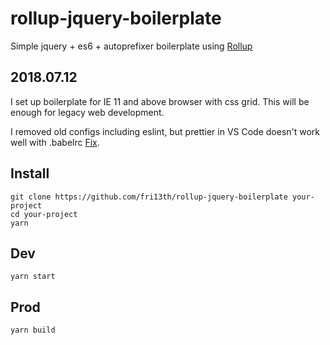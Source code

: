 # rollup-jquery-boilerplate

Simple jquery + es6 + autoprefixer boilerplate using [Rollup](https://github.com/rollup/rollup)

## 2018.07.12

I set up boilerplate for IE 11 and above browser with css grid. This will be enough for legacy web development.

I removed old configs including eslint, but prettier in VS Code doesn't work well with .babelrc [Fix](https://github.com/prettier/prettier/issues/4636).

## Install

```
git clone https://github.com/fri13th/rollup-jquery-boilerplate your-project
cd your-project
yarn
```

## Dev

```
yarn start
```

## Prod

```
yarn build
```
